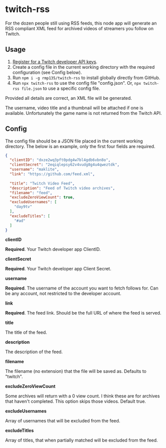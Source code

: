 # twitch-rss

For the dozen people still using RSS feeds, this node app will generate an RSS compliant XML feed for archived videos of streamers you follow on Twitch.

## Usage

1. [Register for a Twitch developer API keys](https://dev.twitch.tv/console/apps/create).
2. Create a config file in the current working directory with the required configuration (see Config below).
3. Run `npm i -g rmp135/twitch-rss` to install globally directly from GitHub. 
4. Run `npx twitch-rss` to use the config file "config.json". Or, `npx twitch-rss file.json` to use a specific config file.

Provided all details are correct, an XML file will be generated.

The username, video title and a thumbnail will be attached if one is available. Unfortunately the game name is not returned from the Twitch API.

## Config

The config file should be a JSON file placed in the current working directory. The below is an example, only the first four fields are required. 

```json
{
  "clientID": "dxze2wq3pft0pdg4w7bl4gdb6vbn8o",
  "clientSecret": "2eqiqlepsy62v4vudg8g4u4qweztdk",
  "username": "maklite",
  "link": "https://github.com/feed.xml",
  
  "title": "Twitch Video Feed",
  "description": "Feed of Twitch video archives",
  "filename": "feed",
  "excludeZeroViewCount": true,
  "excludeUsernames": [
    "day9tv"
  ],
  "excludeTitles": [
    "#ad"
  ]
}
```

**clientID**

**Required**. Your Twitch developer app ClientID.

**clientSecret**

**Required**. Your Twitch developer app Client Secret.

**username**

**Required**. The username of the account you want to fetch follows for. Can be any account, not restricted to the developer account.

**link**

**Required**. The feed link. Should be the full URL of where the feed is served.

**title**

The title of the feed.

**description**

The description of the feed.

**filename**

The filename (no extension) that the file will be saved as. Defaults to "twitch".

**excludeZeroViewCount**

Some archives will return with a 0 view count. I think these are for archives that haven't completed. This option skips those videos. Default true.

**excludeUsernames**

Array of usernames that will be excluded from the feed.

**excludeTitles**

Array of titles, that when partially matched will be excluded from the feed.